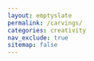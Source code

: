 ```yaml
---
layout: emptyslate
permalink: /carvings/
categories: creativity
nav_exclude: true
sitemap: false
---
```


<stop-motion folder="/assets/stopmotion-webp/longlimb1" fps="16"></stop-motion>